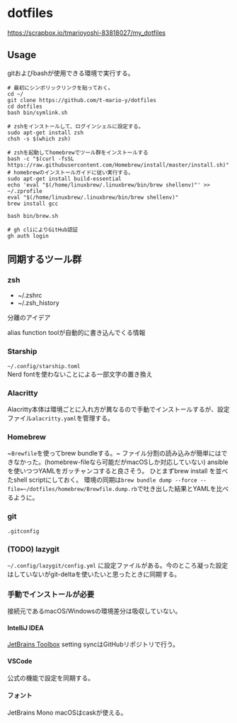 # dotfiles

<https://scrapbox.io/tmarioyoshi-83818027/my_dotfiles>

## Usage

gitおよびbashが使用できる環境で実行する。

```shell script
# 最初にシンボリックリンクを貼っておく。
cd ~/
git clone https://github.com/t-mario-y/dotfiles
cd dotfiles
bash bin/symlink.sh

# zshをインストールして、ログインシェルに設定する。
sudo apt-get install zsh
chsh -s $(which zsh)

# zshを起動してhomebrewでツール群をインストールする
bash -c "$(curl -fsSL https://raw.githubusercontent.com/Homebrew/install/master/install.sh)"
# homebrewのインストールガイドに従い実行する。
sudo apt-get install build-essential
echo 'eval "$(/home/linuxbrew/.linuxbrew/bin/brew shellenv)"' >> ~/.zprofile
eval "$(/home/linuxbrew/.linuxbrew/bin/brew shellenv)"
brew install gcc

bash bin/brew.sh

# gh cliによりGitHub認証
gh auth login
```

## 同期するツール群

### zsh

- ~/.zshrc
- ~/.zsh_history

分離のアイデア

alias
function
toolが自動的に書き込んでくる情報

### Starship

`~/.config/starship.toml`  
Nerd fontを使わないことによる一部文字の置き換え

### Alacritty

Alacritty本体は環境ごとに入れ方が異なるので手動でインストールするが、設定ファイル`alacritty.yaml`を管理する。

### Homebrew

~`Brewfile`を使ってbrew bundleする。~
ファイル分割の読み込みが簡単にはできなかった。(homebrew-fileなら可能だがmacOSしか対応していない)
ansibleを使いつつYAMLをガッチャンコすると良さそう。
ひとまずbrew install を並べたshell scriptにしておく。
環境の同期は`brew bundle dump --force --file=~/dotfiles/homebrew/Brewfile.dump.rb`で吐き出した結果とYAMLを比べるように。

### git

`.gitconfig`

### (TODO) lazygit

`~/.config/lazygit/config.yml` に設定ファイルがある。今のところ凝った設定はしていないがgit-deltaを使いたいと思ったときに同期する。

### 手動でインストールが必要

接続元であるmacOS/Windowsの環境差分は吸収していない。

#### IntelliJ IDEA
[JetBrains Toolbox](https://www.jetbrains.com/ja-jp/toolbox-app/)
setting syncはGitHubリポジトリで行う。

#### VSCode

公式の機能で設定を同期する。

#### フォント

JetBrains Mono
macOSはcaskが使える。

